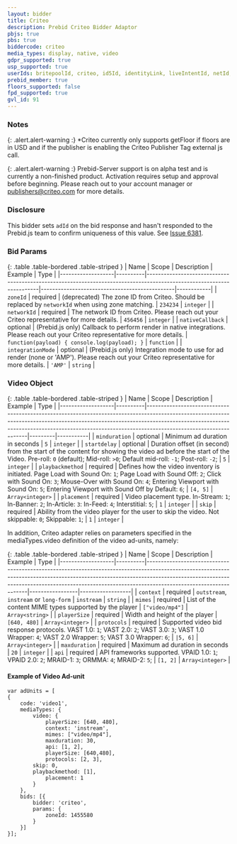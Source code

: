 ```yaml
---
layout: bidder
title: Criteo
description: Prebid Criteo Bidder Adaptor
pbjs: true
pbs: true
biddercode: criteo
media_types: display, native, video
gdpr_supported: true
usp_supported: true
userIds: britepoolId, criteo, id5Id, identityLink, liveIntentId, netId, parrableId, pubCommonId, pubProvidedId, sharedId, unifiedId
prebid_member: true
floors_supported: false
fpd_supported: true
gvl_id: 91
---
```

### Notes
{: .alert.alert-warning :}
*Criteo currently only supports getFloor if floors are in USD and if the publisher is enabling the Criteo Publisher Tag external js call.


{: .alert.alert-warning :}
Prebid-Server support is on alpha test and is currently a non-finished product. Activation requires setup and approval before beginning. Please reach out to your account manager or publishers@criteo.com for more details.

### Disclosure

This bidder sets `adId` on the bid response and hasn't responded to the Prebid.js team to confirm uniqueness
of this value. See [Issue 6381](https://github.com/prebid/Prebid.js/issues/6381).

### Bid Params

{: .table .table-bordered .table-striped }
| Name              | Scope    | Description                                                                                                          | Example                                       | Type       |
|-------------------|----------|----------------------------------------------------------------------------------------------------------------------|-----------------------------------------------|------------|
| `zoneId`          | required | (deprecated) The zone ID from Criteo. Should be replaced by `networkId` when using zone matching.                                    | `234234`                                      | `integer`  |
| `networkId`       | required | The network ID from Criteo. Please reach out your Criteo representative for more details.                             | `456456`                                      | `integer`  |
| `nativeCallback`  | optional | (Prebid.js only) Callback to perform render in native integrations. Please reach out your Criteo representative for more details.     | `function(payload) { console.log(payload); }` | `function` |
| `integrationMode` | optional | (Prebid.js only) Integration mode to use for ad render (none or 'AMP'). Please reach out your Criteo representative for more details. | `'AMP'`                                       | `string`   |

### Video Object

{: .table .table-bordered .table-striped }
| Name              | Scope    | Description                                                                                                                                                                                                                                                                  | Example | Type      |
|-------------------|----------|------------------------------------------------------------------------------------------------------------------------------------------------------------------------------------------------------------------------------------------------------------------------------|---------|-----------|
| `minduration`     | optional | Minimum ad duration in seconds                                                                                                                                                                                                                                               | `5`     | `integer` |
| `startdelay`      | optional | Duration offset (in second) from the start of the content for showing the video ad before the start of the Video. Pre-roll: `0` (default); Mid-roll: `>0`; Default mid-roll: `-1`; Post-roll: `-2`;                                                                          | `5`     | `integer` |
| `playbackmethod`  | required | Defines how the video inventory is initiated. Page Load with Sound On: `1`; Page Load with Sound Off: `2`; Click with Sound On: `3`; Mouse-Over with Sound On: `4`; Entering Viewport with Sound On: `5`; Entering Viewport with Sound Off by Default: `6`;                  | `[4, 5]`     | `Array<integer>` |
| `placement`       | required | Video placement type. In-Stream: `1`; In-Banner: `2`; In-Article: `3`: In-Feed: `4`; Interstitial: `5`;                                                                                                                                                                      | `1`     | `integer` |
| `skip`            | required | Ability from the video player for the user to skip the video. Not skippable: `0`; Skippable: `1`;                                                                                                                                                                            | `1`     | `integer` |

In addition, Criteo adapter relies on parameters specified in the mediaTypes.video definition of the video ad-units, namely:

{: .table .table-bordered .table-striped }
| Name              | Scope    | Description                                                                                                                                                                                                                                                                  | Example         | Type             |
|-------------------|----------|------------------------------------------------------------------------------------------------------------------------------------------------------------------------------------------------------------------------------------------------------------------------------|-----------------|------------------|
| `context`         | required | `outstream`, `instream` or `long-form`                                                                                                                                                                                                                                       | `instream`      | `string`         |
| `mimes`           | required | List of the content MIME types supported by the player                                                                                                                                                                                                                       | `["video/mp4"]` | `Array<string>`  |
| `playerSize`      | required | Width and height of the player                                                                                                                                                                                                                                               | `[640, 480]`    | `Array<integer>` |
| `protocols`       | required | Supported video bid response protocols. VAST 1.0: `1`; VAST 2.0: `2`; VAST 3.0: `3`; VAST 1.0 Wrapper: `4`; VAST 2.0 Wrapper: `5`; VAST 3.0 Wrapper: `6`;                                                                                                                    | `|5, 6]`        | `Array<integer>` |
| `maxduration`     | required | Maximum ad duration in seconds                                                                                                                                                                                                                                               | `20`            | `integer`        |
| `api`             | required | API frameworks supported. VPAID 1.0: `1`; VPAID 2.0: `2`; MRAID-1: `3`; ORMMA: `4`; MRAID-2: `5`;                                                                                                                                                                            | `[1, 2]`        | `Array<integer>` |

#### Example of Video Ad-unit
```
var adUnits = [
{
    code: 'video1',
    mediaTypes: {
        video: {
            playerSize: [640, 480],
            context: 'instream',
            mimes: ["video/mp4"],
            maxduration: 30,
            api: [1, 2],
            playerSize: [640,480],
            protocols: [2, 3],
	    skip: 0,
	    playbackmethod: [1],
            placement: 1
        }
    },
    bids: [{
        bidder: 'criteo',
        params: {
            zoneId: 1455580
        }
    }]
}];
```
